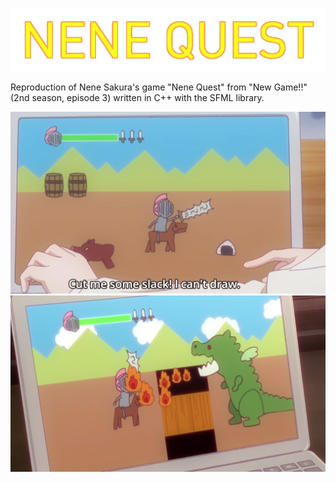 ![title](title.png)

Reproduction of Nene Sakura's game "Nene Quest" from "New Game!!" (2nd season, episode 3) written in C++ with the SFML library.

![](samples/screenshot01.png)
![](samples/screenshot02.png)
